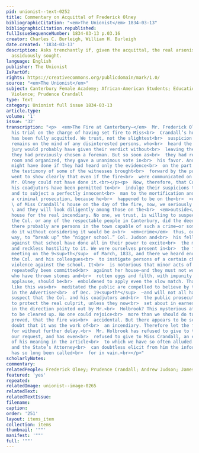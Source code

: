 ```yaml
---
pid: unionist--text-0252
title: Commentary on Acquittal of Frederick Olney
bibliographicCitation: "<em>The Unionist</em> 1834-03-13"
bibliographicCitation.republished: 
fullIssueSequenceNumber: 1834-03-13 p.03.16
creator: Charles C. Burleigh, William H. Burleigh
date.created: '1834-03-13'
description: Asks trenchantly if, given the acquittal, the real arsonists will be
  assiduously sought.
language: English
publisher: The Unionist
IsPartOf: 
rights: https://creativecommons.org/publicdomain/mark/1.0/
source: "<em>The Unionist</em>"
subject: Canterbury Female Academy; African-American Students; Education; Race; Vigilante
  Violence; Prudence Crandall
type: Text
category: Unionist full issue 1834-03-13
article.type: 
volume: '1'
issue: '32'
transcription: "<p>  <em>The Fire at Canterbury—</em>  Mr. Frederick Olney has had
  his trial on the charge of having set fire to Miss<br>  Crandall’s house; and he
  has been fully acquitted. We trust, not the slightest<br>  suspicion of his guilt
  remains on the mind of any disinterested persons, who<br>  heard the trial. The
  jury would probably have given their verdict without<br>  leaving their seats, if
  they had previously chosen a foreman. But so soon as<br>  they had retired to their
  room and organized, they gave a unanimous vote in<br>  his favor. And this they
  might have done if they had heard only the evidence<br>  on the part of the State—for
  the testimony of some of the witnesses brought<br>  forward by the public prosecutor,
  went to show clearly that even if the fire<br>  were communicated on the inside,
  Mr. Olney could not have done it.<br></p><p>  Now, therefore, that Col. Judson and
  his coadjutors have been permitted to<br>  indulge their suspicions to the utmost,
  and to subject a perfectly innocent<br>  man to the mortification and expense of
  a criminal prosecution, because he<br>  happened to be on the<br>  <em>inside</em>
  \ of Miss Crandall’s house on the day of the fire, now, we seriously hope the he<br>
  \ and they will look diligently among those on the<br>  <em>outside</em>  of the
  house for the real incendiary. No one, we trust, is willing to suspect<br>  that
  the Col. or any of the respectable people in Canterbury, did the deed;<br>  but
  there probably are persons in the town capable of such a crime—or some who<br>  might
  do it without considering it would be a<br>  <em>crime</em>  thus, or in any other
  way, to “break up” the “nigger school.” Col. Judson and<br>  his fellow laborers
  against that school have done all in their power to excite<br>  the most virulent
  and reckless hostility to it. We were ourselves present in<br>  the famous town
  meeting on the 9<sup>th</sup>  of March, 1833, and there we heard enough said by
  the Col. and his colleagues<br>  to instigate persons of a certain character to
  violence against the school. It<br>  is notorious that minor acts of violence have
  repeatedly been committed<br>  against her house—and they must not wonder if those
  who have thrown stones and<br>  rotten eggs and filth, with impunity if not with
  applause, should be<br>  emboldened to apply even the slow match. That this or something
  like this was<br>  meditated the public are compelled to believe by the article
  in the Advertiser<br>  of Dec. 19<sup>th*</sup>  —and will not all have reason to
  suspect that the Col. and his coadjutors and<br>  the public prosecutor are leagued
  to protect the real culprit, unless they now<br>  set about in earnest to find him,
  in the direction pointed out by Mr.<br>  Holbrook? This mysterious affair ought
  to be cleared up. No one could rejoice<br>  more than we should do to have it satisfactory
  proved, that the fire was<br>  accidental. But there appears to be scarcely any
  doubt that it was the work of<br>  an incendiary. Therefore let the felon be hunted
  for without further delay.<br>  Mr. Holbrook has refused to give to the public at
  our request, and has even<br>  refused to give to Miss Crandall, an explanation
  of his meaning in the article<br>  to which we have so often alluded. But Col. Judson
  and the State’s Attorney<br>  can doubtless elicit from him the information which
  has so long been called<br>  for in vain.<br></p>"
scholarlyNotes: 
commentary: 
relatedPeople: Frederick Olney; Prudence Crandall; Andrew Judson; James Holbrook
featured: 'yes'
repeated: 
relatedImage: unionist--image-0265
relatedText: 
relatedTextIssue: 
filename: 
caption: 
order: '251'
layout: items_item
collection: items
thumbnail: '""'
manifest: '""'
full: '""'
---
```

